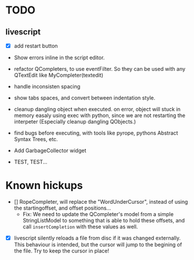 # TODO

## livescript
- [x] add restart button
- Show errors inline in the script editor.
- refactor QCompleters, to use eventFilter. So they can be used with
  any QTextEdit like MyCompleter(textedit)
- handle inconsisten spacing
- show tabs spaces, and convert between indentation style.

- cleanup dangling object when executed.
  on error, object will stuck in memory easaly using exec with python,
  since we are not restarting the interpeter
  (Especially cleanup dangling QObjects.)
- find bugs before executing, with tools like pyrope,
  pythons Abstract Syntax Trees, etc.
- Add GarbageCollector widget

- TEST, TEST...


# Known hickups
- [] RopeCompleter, will replace the "WordUnderCursor", instead of using the
  startingoffset, and offset positions... 
  - Fix: We need to update the QCompleter's model from a simple StringListModel
  to something that is able to hold these offsets, and call `insertCompletion`
  with these values as well.
- [x] livescript silently reloads a file from disc if it was changed externally.
  This behaviour is intended, but the cursor will jump to the begining of
  the file. Try to keep the cursor in place!